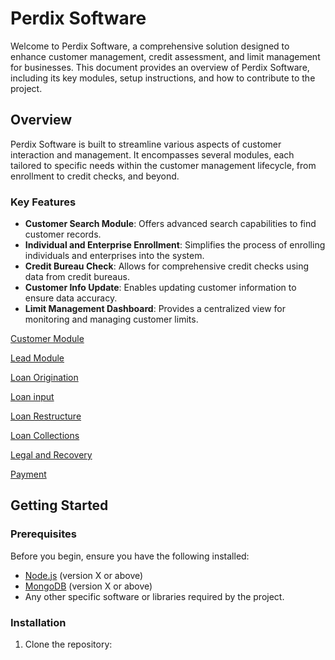 # Perdix Software

Welcome to Perdix Software, a comprehensive solution designed to enhance customer management, credit assessment, and limit management for businesses. This document provides an overview of Perdix Software, including its key modules, setup instructions, and how to contribute to the project.

## Overview

Perdix Software is built to streamline various aspects of customer interaction and management. It encompasses several modules, each tailored to specific needs within the customer management lifecycle, from enrollment to credit checks, and beyond.

### Key Features

- **Customer Search Module**: Offers advanced search capabilities to find customer records.
- **Individual and Enterprise Enrollment**: Simplifies the process of enrolling individuals and enterprises into the system.
- **Credit Bureau Check**: Allows for comprehensive credit checks using data from credit bureaus.
- **Customer Info Update**: Enables updating customer information to ensure data accuracy.
- **Limit Management Dashboard**: Provides a centralized view for monitoring and managing customer limits.

 [Customer Module](/documentation/Customer%20Module.md)

 [Lead Module](/documentation/Lead.md)

 [Loan Origination](/documentation/Loan%20Origination%20Dashboard.md)

 [Loan input](/documentation/LoanInput.md)

 [Loan Restructure](/documentation/Loan%20Restructure%20Module.md)

 [Loan Collections](/documentation/collections.md)

 [Legal and Recovery](/documentation/Legal%20and%20Recovery%20Module.md)

 [Payment](/documentation/Payment%20Dashboard.md)

## Getting Started

### Prerequisites

Before you begin, ensure you have the following installed:
- [Node.js](https://nodejs.org/en/) (version X or above)
- [MongoDB](https://www.mongodb.com/) (version X or above)
- Any other specific software or libraries required by the project.

### Installation

1. Clone the repository: